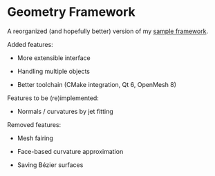 # Geometry Framework

A reorganized (and hopefully better) version of my
[sample framework](https://github.com/salvipeter/sample-framework).

Added features:

- More extensible interface

- Handling multiple objects

- Better toolchain (CMake integration, Qt 6, OpenMesh 8)

Features to be (re)implemented:

- Normals / curvatures by jet fitting

Removed features:

- Mesh fairing

- Face-based curvature approximation

- Saving Bézier surfaces
